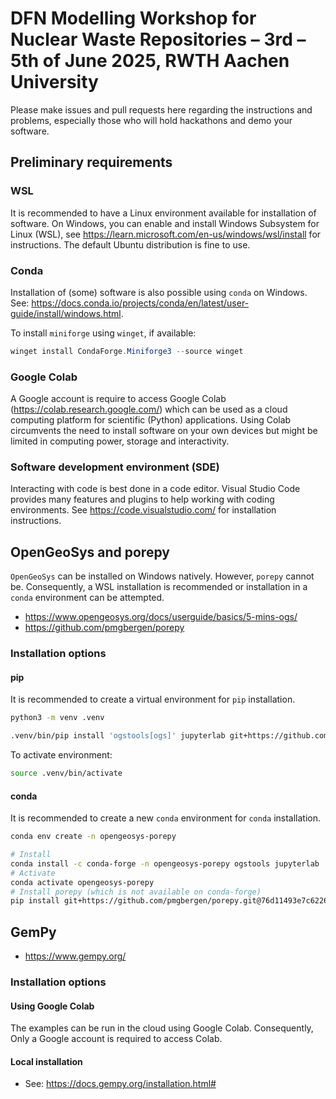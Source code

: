 # DFN Modelling Workshop for Nuclear Waste Repositories – 3rd – 5th of June 2025, RWTH Aachen University

Please make issues and pull requests here regarding the instructions and
problems, especially those who will hold hackathons and demo your software.

## Preliminary requirements

### WSL

It is recommended to have a Linux environment available for installation
of software. On Windows, you can enable and install Windows Subsystem
for Linux (WSL), see <https://learn.microsoft.com/en-us/windows/wsl/install>
for instructions. The default Ubuntu distribution is fine to use.

### Conda

Installation of (some) software is also possible using `conda` on
Windows. See:
<https://docs.conda.io/projects/conda/en/latest/user-guide/install/windows.html>.

To install `miniforge` using `winget`, if available:

~~~powershell
winget install CondaForge.Miniforge3 --source winget
~~~

### Google Colab

A Google account is require to access Google Colab
(<https://colab.research.google.com/>) which can be used as a cloud computing
platform for scientific (Python) applications. Using Colab circumvents the need
to install software on your own devices but might be limited in computing power,
storage and interactivity.

### Software development environment (SDE)

Interacting with code is best done in a code editor. Visual Studio Code
provides many features and plugins to help working with coding environments.
See <https://code.visualstudio.com/> for installation instructions.

## OpenGeoSys and porepy

`OpenGeoSys` can be installed on Windows natively. However, `porepy` cannot be.
Consequently, a WSL installation is recommended or installation in a `conda`
environment can be attempted.

-   <https://www.opengeosys.org/docs/userguide/basics/5-mins-ogs/>
-   <https://github.com/pmgbergen/porepy>

### Installation options

#### pip

It is recommended to create a virtual environment for `pip`
installation.

~~~bash
python3 -m venv .venv
~~~

~~~bash
.venv/bin/pip install 'ogstools[ogs]' jupyterlab git+https://github.com/pmgbergen/porepy.git@76d11493e7c62269d03406bd736e1ddded85b517
~~~

To activate environment:

~~~bash
source .venv/bin/activate
~~~

#### conda

It is recommended to create a new `conda` environment for
`conda` installation.

~~~bash
conda env create -n opengeosys-porepy
~~~

~~~bash
# Install
conda install -c conda-forge -n opengeosys-porepy ogstools jupyterlab
# Activate
conda activate opengeosys-porepy
# Install porepy (which is not available on conda-forge)
pip install git+https://github.com/pmgbergen/porepy.git@76d11493e7c62269d03406bd736e1ddded85b517
~~~

## GemPy

-   <https://www.gempy.org/>

### Installation options

#### Using Google Colab

The examples can be run in the cloud using Google Colab. Consequently, Only
a Google account is required to access Colab.

#### Local installation

-   See: <https://docs.gempy.org/installation.html#>
